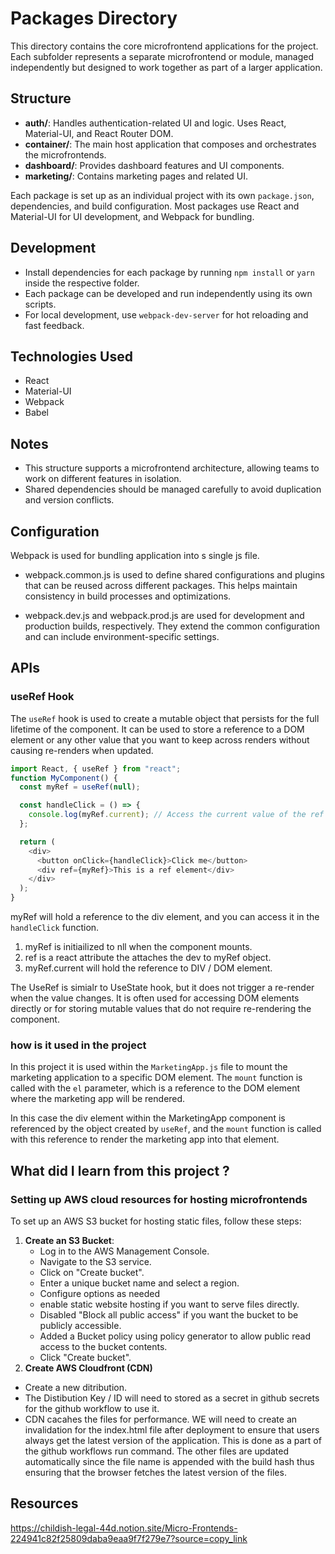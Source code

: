# Packages Directory

This directory contains the core microfrontend applications for the project. Each subfolder represents a separate microfrontend or module, managed independently but designed to work together as part of a larger application.

## Structure

- **auth/**: Handles authentication-related UI and logic. Uses React, Material-UI, and React Router DOM.
- **container/**: The main host application that composes and orchestrates the microfrontends.
- **dashboard/**: Provides dashboard features and UI components.
- **marketing/**: Contains marketing pages and related UI.

Each package is set up as an individual project with its own `package.json`, dependencies, and build configuration. Most packages use React and Material-UI for UI development, and Webpack for bundling.

## Development

- Install dependencies for each package by running `npm install` or `yarn` inside the respective folder.
- Each package can be developed and run independently using its own scripts.
- For local development, use `webpack-dev-server` for hot reloading and fast feedback.

## Technologies Used

- React
- Material-UI
- Webpack
- Babel

## Notes

- This structure supports a microfrontend architecture, allowing teams to work on different features in isolation.
- Shared dependencies should be managed carefully to avoid duplication and version conflicts.

## Configuration

Webpack is used for bundling application into s single js file.

- webpack.common.js is used to define shared configurations and plugins that can be reused across different packages. This helps maintain consistency in build processes and optimizations.

- webpack.dev.js and webpack.prod.js are used for development and production builds, respectively. They extend the common configuration and can include environment-specific settings.

## APIs

### useRef Hook

The `useRef` hook is used to create a mutable object that persists for the full lifetime of the component. It can be used to store a reference to a DOM element or any other value that you want to keep across renders without causing re-renders when updated.

```javascript
import React, { useRef } from "react";
function MyComponent() {
  const myRef = useRef(null);

  const handleClick = () => {
    console.log(myRef.current); // Access the current value of the ref
  };

  return (
    <div>
      <button onClick={handleClick}>Click me</button>
      <div ref={myRef}>This is a ref element</div>
    </div>
  );
}
```

myRef will hold a reference to the div element, and you can access it in the `handleClick` function.

1. myRef is initiailized to nll when the component mounts.
2. ref is a react attribute the attaches the dev to myRef object.
3. myRef.current will hold the reference to DIV / DOM element.

The UseRef is simialr to UseState hook, but it does not trigger a re-render when the value changes. It is often used for accessing DOM elements directly or for storing mutable values that do not require re-rendering the component.

### how is it used in the project

In this project it is used within the `MarketingApp.js` file to mount the marketing application to a specific DOM element. The `mount` function is called with the `el` parameter, which is a reference to the DOM element where the marketing app will be rendered.

In this case the div element within the MarketingApp component is referenced by the object created by `useRef`, and the `mount` function is called with this reference to render the marketing app into that element.

## What did I learn from this project ?

### Setting up AWS cloud resources for hosting microfrontends

To set up an AWS S3 bucket for hosting static files, follow these steps:

1. **Create an S3 Bucket**:
   - Log in to the AWS Management Console.
   - Navigate to the S3 service.
   - Click on "Create bucket".
   - Enter a unique bucket name and select a region.
   - Configure options as needed
   - enable static website hosting if you want to serve files directly.
   - Disabled "Block all public access" if you want the bucket to be publicly accessible.
   - Added a Bucket policy using policy generator to allow public read access to the bucket contents.
   - Click "Create bucket".
2. **Create AWS Cloudfront (CDN)**

- Create a new ditribution.
- The Distibution Key / ID will need to stored as a secret in github secrets for the github workflow to use it.
- CDN cacahes the files for performance. WE will need to create an invalidation for the index.html file after deployment to ensure that users always get the latest version of the application. This is done as a part of the github workflows run command. The other files are updated automatically since the file name is appended with the build hash thus ensuring that the browser fetches the latest version of the files.

## Resources

https://childish-legal-44d.notion.site/Micro-Frontends-224941c82f25809daba9eaa9f7f279e7?source=copy_link
